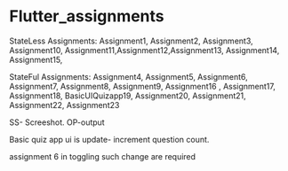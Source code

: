 # Flutter_assignments


StateLess Assignments: Assignment1, Assignment2, Assignment3, Assignment10, Assignment11,Assignment12,Assignment13, Assignment14, Assignment15,


StateFul Assignments: Assignment4, Assignment5, Assignment6, Assignment7, Assignment8, Assignment9, Assignment16 , Assignment17, Assignment18, BasicUIQuizapp19, Assignment20, Assignment21, Assignment22, Assignment23

SS- Screeshot.
OP-output

Basic quiz app ui is update- increment question count.


assignment 6  in toggling such change are required

